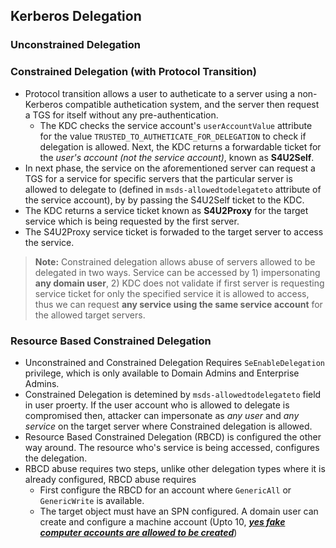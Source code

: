 ## Kerberos Delegation

### Unconstrained Delegation

### Constrained Delegation (with Protocol Transition)
- Protocol transition allows a user to autheticate to a server using a non-Kerberos compatible authetication system, and the server then request a TGS for itself without any pre-authentication. 
    - The KDC checks the service account's `userAccountValue` attribute for the value `TRUSTED_TO_AUTHETICATE_FOR_DELEGATION` to check if delegation is allowed. Next, the KDC returns a forwardable ticket for the *user's account (not the service account)*, known as **S4U2Self**.
- In next phase, the service on the aforementioned server can request a TGS for a service for specific servers that the particular server is allowed to delegate to (defined in `msds-allowedtodelegateto` attribute of the service account), by by passing the S4U2Self ticket to the KDC.
- The KDC returns a service ticket known as **S4U2Proxy** for the target service which is being requested by the first server.
- The S4U2Proxy service ticket is forwaded to the target server to access the service. 
>**Note:** Constrained delegation allows abuse of servers allowed to be delegated in two ways. Service can be accessed by 1) impersonating **any domain user**, 2) KDC does not validate if first server is requesting service ticket for only the specified service it is allowed to access, thus we can request **any service using the same service account** for the allowed target servers.

### Resource Based Constrained Delegation
- Unconstrained and Constrained Delegation Requires `SeEnableDelegation` privilege, which is only available to Domain Admins and Enterprise Admins. 
- Constrained Delegation is detemined by `msds-allowedtodelegateto` field in user proerty. If the user account who is allowed to delegate is compromised then, attacker can impersonate as *any user* and *any service* on the target server where Constrained delegation is allowed.
- Resource Based Constrained Delegation (RBCD) is configured the other way around. The resource who's service is being accessed, configures the delegation.
- RBCD abuse requires two steps, unlike other delegation types where it is already configured, RBCD abuse requires 
    - First configure the RBCD for an account where `GenericAll` or `GenericWrite` is available. 
    - The target object must have an SPN configured. A domain user can create and configure a machine account (Upto 10, [**_yes fake computer accounts are allowed to be created_**](https://www.youtube.com/watch?v=RUbADHcBLKg))